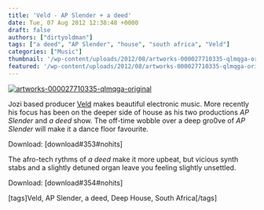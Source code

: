 ```yaml
---
title: 'Veld - AP Slender + a deed'
date: Tue, 07 Aug 2012 12:38:48 +0000
draft: false
authors: ["dirtyoldman"]
tags: ["a deed", "AP Slender", "house", "south africa", "Veld"]
categories: ["Music"]
thumbnail: '/wp-content/uploads/2012/08/artworks-000027710335-qlmqga-original-150x150.jpg'
featured: '/wp-content/uploads/2012/08/artworks-000027710335-qlmqga-original-304x190.jpg'
---
```


[![](/wp-content/uploads/2012/08/artworks-000027710335-qlmqga-original-e1344342062886.jpg "artworks-000027710335-qlmqga-original")](/2012/08/07/veld-ap-slender-deed/artworks-000027710335-qlmqga-original/)

Jozi based producer [Veld](https://soundcloud.com/veld) makes beautiful electronic music. More recently his focus has been on the deeper side of house as his two productions _AP Slender_ and _a deed_ show. The off-time wobble over a deep gro0ve of _AP Slender_ will make it a dance floor favourite.

Download: \[download#353#nohits\]

The afro-tech rythms of _a deed_ make it more upbeat, but vicious synth stabs and a slightly detuned organ leave you feeling slightly unsettled.

Download: \[download#354#nohits\]

\[tags\]Veld, AP Slender, a deed, Deep House, South Africa\[/tags\]